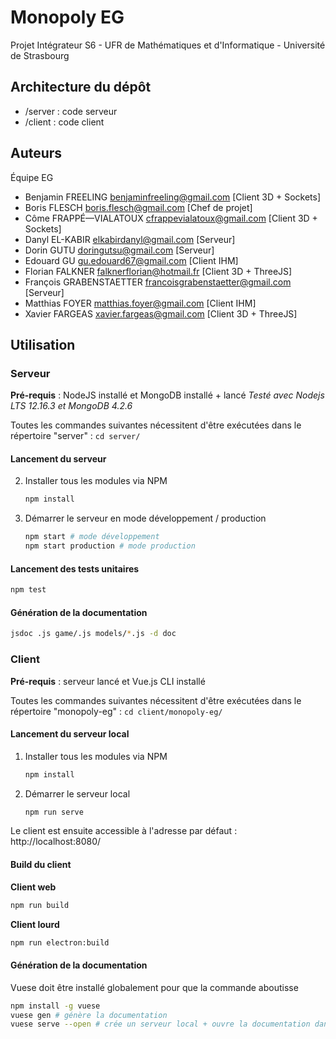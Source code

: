 # Monopoly EG

Projet Intégrateur S6 - UFR de Mathématiques et d'Informatique - Université de Strasbourg

## Architecture du dépôt

- /server : code serveur
- /client : code client

## Auteurs

Équipe EG

- Benjamin FREELING <benjaminfreeling@gmail.com> [Client 3D + Sockets]
- Boris FLESCH <boris.flesch@gmail.com> [Chef de projet]
- Côme FRAPPÉ—VIALATOUX <cfrappevialatoux@gmail.com> [Client 3D + Sockets]
- Danyl EL-KABIR  <elkabirdanyl@gmail.com> [Serveur]
- Dorin GUTU <doringutsu@gmail.com> [Serveur]
- Edouard GU <gu.edouard67@gmail.com> [Client IHM]
- Florian FALKNER <falknerflorian@hotmail.fr> [Client 3D + ThreeJS]
- François GRABENSTAETTER <francoisgrabenstaetter@gmail.com> [Serveur]
- Matthias FOYER <matthias.foyer@gmail.com> [Client IHM]
- Xavier FARGEAS <xavier.fargeas@gmail.com> [Client 3D + ThreeJS]

## Utilisation

### Serveur

**Pré-requis** : NodeJS installé et MongoDB installé + lancé
*Testé avec Nodejs LTS 12.16.3 et MongoDB 4.2.6*

Toutes les commandes suivantes nécessitent d'être exécutées dans le répertoire "server" : `cd server/`

#### Lancement du serveur

2. Installer tous les modules via NPM

   ```bash
   npm install
   ```

3. Démarrer le serveur en mode développement / production

   ```bash
   npm start # mode développement
   npm start production # mode production
   ```

#### Lancement des tests unitaires

```bash
npm test
```

#### Génération de la documentation

```bash
jsdoc .js game/.js models/*.js -d doc
```

### Client

**Pré-requis** : serveur lancé et Vue.js CLI installé

Toutes les commandes suivantes nécessitent d'être exécutées dans le répertoire "monopoly-eg" : `cd client/monopoly-eg/`

#### Lancement du serveur local

1. Installer tous les modules via NPM

   ```bash
   npm install
   ```

2. Démarrer le serveur local

   ```bash
   npm run serve
   ```

Le client est ensuite accessible à l'adresse par défaut : http://localhost:8080/

#### Build du client

**Client web**

```bash
npm run build
```

**Client lourd**

```bash
npm run electron:build
```

#### Génération de la documentation

Vuese doit être installé globalement pour que la commande aboutisse

```bash
npm install -g vuese
vuese gen # génère la documentation
vuese serve --open # crée un serveur local + ouvre la documentation dans le navigateur
```

